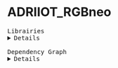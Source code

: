 # ADRIIOT_RGBneo

<pre>
Librairies
<details>
ADRIIOT_RGBneo                  = https://github.com/AdriLighting/ADRIIOT_RGBneo

esp8266/arduino                 = https://github.com/esp8266/Arduino/tree/master/libraries

ArduinoJson                     = https://github.com/bblanchon/ArduinoJson
</details>
Dependency Graph
<details>
|-- [ADRIIOT_RGBneo] 1.0.0
|   |-- [Adafruit NeoPixel] 1.7.0
|   |-- [ArduinoJson] 6.17.1</details>
</pre>
